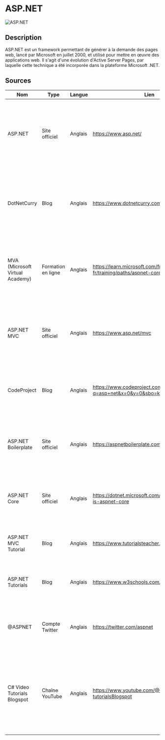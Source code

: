 # ASP.NET

![ASP.NET](https://www.inow.fr/img/subcategories/aspnet.png "ASP.NET")

## Description

ASP.NET est un framework permettant de générer à la demande des pages web, lancé par Microsoft en juillet 2000, et utilisé pour mettre en œuvre des applications web. Il s'agit d'une évolution d'Active Server Pages, par laquelle cette technique a été incorporée dans la plateforme Microsoft .NET.

## Sources

| Nom                             | Type               | Langue  | Lien                                                                      | Description                                                                                                                                                             | Tags                                      | Note |
| ------------------------------- | ------------------ | ------- | ------------------------------------------------------------------------- | ----------------------------------------------------------------------------------------------------------------------------------------------------------------------- | ----------------------------------------- | ---- |
| ASP.NET                         | Site officiel      | Anglais | https://www.asp.net/                                                      | Le site officiel d'ASP.NET, proposant des informations sur les dernières mises à jour et les nouvelles fonctionnalités, ainsi que de la documentation et des tutoriels. | ASP.NET, Microsoft, Web development       | 4/5  |
| DotNetCurry                     | Blog               | Anglais | https://www.dotnetcurry.com/                                              | Un blog sur ASP.NET et le développement .NET en général, proposant des articles, des tutoriels et des nouvelles sur les dernières tendances et technologies.            | ASP.NET, .NET, Web development            | 3/5  |
| MVA (Microsoft Virtual Academy) | Formation en ligne | Anglais | https://learn.microsoft.com/fr-fr/training/paths/aspnet-core-minimal-api/ | Une plateforme de formation en ligne proposée par Microsoft, proposant des cours sur ASP.NET et d'autres technologies Microsoft.                                        | ASP.NET, .NET, Web development, Formation | 4/5  |
| ASP.NET MVC                     | Site officiel      | Anglais | https://www.asp.net/mvc                                                   | Le site officiel d'ASP.NET MVC, proposant des informations sur cette implémentation de ASP.NET basée sur le modèle-vue-contrôleur.                                      | ASP.NET, MVC, Web development             | 4/5  |
| CodeProject                     | Blog               | Anglais | https://www.codeproject.com/search.aspx?q=asp+net&x=0&y=0&sbo=kw          | Un blog proposant des articles et des tutoriels sur ASP.NET et d'autres technologies de développement.                                                                  | ASP.NET, .NET, Web development            | 3/5  |
| ASP.NET Boilerplate             | Site officiel      | Anglais | https://aspnetboilerplate.com/                                            | Un cadre de développement basé sur ASP.NET proposant une architecture modulaire pour les applications Web.                                                              | ASP.NET, Boilerplate, Web development     | 3/5  |
| ASP.NET Core                    | Site officiel      | Anglais | https://dotnet.microsoft.com/learn/aspnet/what-is-aspnet-core             | Le site officiel d'ASP.NET Core, proposant des informations sur cette version open-source et cross-platform d'ASP.NET.                                                  | ASP.NET, Core,                            | 4/5  |
| ASP.NET MVC Tutorial            | Blog               | Anglais | https://www.tutorialsteacher.com/mvc                                      | Un blog proposant des tutoriels et des exemples de code pour ASP.NET MVC.                                                                                               | ASP.NET, MVC, Web development             | 3/5  |
| ASP.NET Tutorials               | Blog               | Anglais | https://www.w3schools.com/asp/default.asp                                 | Un blog proposant des tutoriels et des exemples de code pour ASP.NET.                                                                                                   | ASP.NET, Web development                  | 3/5  |
| @ASPNET                         | Compte Twitter     | Anglais | https://twitter.com/aspnet                                                | Le compte Twitter officiel d'ASP.NET, proposant des nouvelles et des mises à jour sur cette technologie.                                                                | ASP.NET, .NET, Web development            | 4/5  |
| C# Video Tutorials Blogspot     | Chaîne YouTube     | Anglais | https://www.youtube.com/@Csharp-video-tutorialsBlogspot                   | video-tutorialsBlogspot Une chaîne YouTube proposant des tutoriels vidéo sur C# et le développement .NET en général, incluant également des contenus sur ASP.NET.       | ASP.NET, .NET, Web development, Vidéo     | 4/5  |
